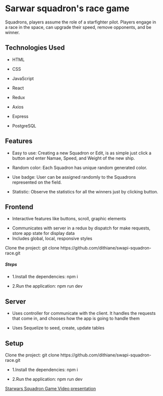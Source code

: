 <h1>Sarwar squadron's race game</h1>

<p>Squadrons, players assume the role of a starfighter pilot. Players engage in a race in the space, can upgrade their speed, remove opponents, and be winner.</p>

<h2>Technologies Used</h2>

<ul>
<li>HTML</li>
</ul><ul>
<li>CSS</li>
</ul><ul>
<li>JavaScript</li>
</ul><ul>
<li>React</li>
</ul><ul>
<li>Redux</li>
</ul><ul>
<li>Axios</li>
</ul><ul>
<li>Express</li>
</ul><ul>
<li>PostgreSQL</li>
</ul>

<h2>Features</h2>

<ul>
<li>Easy to use: Creating a new Squadron or Edit, is as simple just click a button and enter Namae, Speed, and Weight of the new ship.</li>
</ul><ul>
<li>Random color: Each Squadron has unique random generated color.</li>
</ul><ul>
<li>Use badge: User can be assigned randomly to the Squadrons represented on the field.</li>
</ul><ul>
<li>Statistic: Observe the statistics for all the winners just by clicking button.</li>
</ul>

<h2>Frontend</h2>
<p><ul>
<li>Interactive features like buttons, scroll, graphic elements</li>
</ul><ul>
<li>Communicates with server in a redux by dispatch for make requests, store app state for display data</li>
<li>Includes global, local, responsive styles</li>
</ul>
<p>Clone the project:
git clone https://github.com/dithiane/swapi-squadron-race.git</p><h5>Steps</h5><ul>
<li>1.Install the dependencies: npm i</li>
</ul><ul>
<li>2.Run the application: npm run dev</li>
</ul>

<h2>Server</h2>
<p><ul>
<li>Uses controller for communicate with the client. It handles the requests that come in, and chooses how the app is going to handle them</li>
</ul><ul>
<li> Uses Sequelize to seed, create, update tables</li>
</ul>

<h2>Setup</h2>

<p>Clone the project:
git clone https://github.com/dithiane/swapi-squadron-race.git</p><ul>
<li>1.Install the dependencies: npm i</li>
</ul><ul>
<li>2.Run the application: npm run dev</li>
</ul>

<a href="Link to the video presentation https://drive.google.com/file/d/13psjeRpnoTyieRLi14y4iRBal-zb8PDo/view?usp=sharing">Starwars Squadron Game Video presentation</a>
